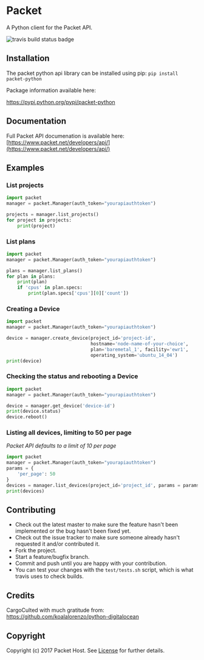 Packet
======

A Python client for the Packet API.

![travis build status badge](https://travis-ci.org/packethost/packet-python.svg?branch=master "Build Status")

Installation
------------
The packet python api library can be installed using pip: `pip install packet-python`

Package information available here:

https://pypi.python.org/pypi/packet-python

Documentation
-------------
Full Packet API documenation is available here:
[https://www.packet.net/developers/api/](https://www.packet.net/developers/api/)

Examples
--------
### List projects

```python
import packet
manager = packet.Manager(auth_token="yourapiauthtoken")

projects = manager.list_projects()
for project in projects:
    print(project)
```

### List plans

```python
import packet
manager = packet.Manager(auth_token="yourapiauthtoken")

plans = manager.list_plans()
for plan in plans:
    print(plan)
    if 'cpus' in plan.specs:
        print(plan.specs['cpus'][0]['count'])
```

### Creating a Device

```python
import packet
manager = packet.Manager(auth_token="yourapiauthtoken")

device = manager.create_device(project_id='project-id',
                               hostname='node-name-of-your-choice',
                               plan='baremetal_1', facility='ewr1',
                               operating_system='ubuntu_14_04')
print(device)
```

### Checking the status and rebooting a Device

```python
import packet
manager = packet.Manager(auth_token="yourapiauthtoken")

device = manager.get_device('device-id')
print(device.status)
device.reboot()
```

### Listing all devices, limiting to 50 per page

_Packet API defaults to a limit of 10 per page_

```python
import packet
manager = packet.Manager(auth_token="yourapiauthtoken")
params = {
    'per_page': 50
}
devices = manager.list_devices(project_id='project_id', params = params)
print(devices)
```

Contributing
------------

* Check out the latest master to make sure the feature hasn't been implemented or the bug hasn't been fixed yet.
* Check out the issue tracker to make sure someone already hasn't requested it and/or contributed it.
* Fork the project.
* Start a feature/bugfix branch.
* Commit and push until you are happy with your contribution.
* You can test your changes with the `test/tests.sh` script, which is what travis uses to check builds.

Credits
-------

CargoCulted with much gratitude from:
https://github.com/koalalorenzo/python-digitalocean

Copyright
---------

Copyright (c) 2017 Packet Host. See [License](https://github.com/packethost/packet-python/LICENSE.txt) for further details.
